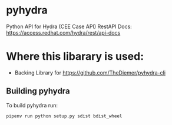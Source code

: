 # pyhydra

Python API for Hydra (CEE Case API)
RestAPI Docs: https://access.redhat.com/hydra/rest/api-docs

# Where this libarary is used: 

- Backing Library for https://github.com/TheDiemer/pyhydra-cli


## Building pyhydra

To build pyhydra run: 

```
pipenv run python setup.py sdist bdist_wheel
``` 
